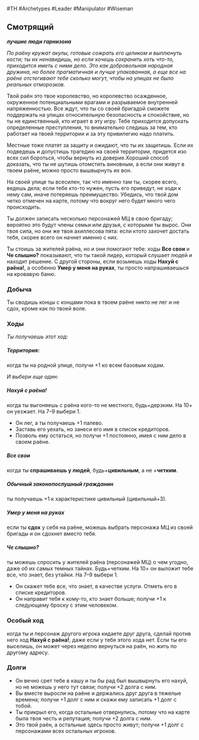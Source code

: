 #TH #Archetypes #Leader #Manipulator #Wiseman 

## Смотрящий
***лучшие люди гарнизона***

*По раёну кружат акулы, готовые сожрать его целиком и выплюнуть кости; ты их ненавидишь, но если хочешь сохранить хоть что-то, приходится иметь с ними дело. Это как добровольная народная дружина, но более прагматичная и лучше упакованная, а еще все на раёне отстегивают тебе сколько могут, чтобы на улицах не было реальных отморозков.*

Твой раён это твое королевство, но королевство осажденное, окруженное потенциальными врагами и разрываемое внутренней напряженностью. Все ждут, что ты со своей бригадой сможете поддержать на улицах относительную безопасность и спокойствие, но ты не единственный, кто играет в эту игру. Тебе приходится допускать определенные преступления, то внимательно следишь за тем, кто работает на твоей территории и за эту привилегию надо платить.

Местные тоже платят за защиту и ожидают, что ты их защитишь. Если их подведешь и допустишь трагедию на своей территории, придется изо всех сил бороться, чтобы вернуть из доверие.Хороший способ доказать, что ты не шутишь отомстить виновным, а если они живут в твоем раёне, можно просто вышвырнуть их вон.

На своей улице ты всесилен, так что именно там ты, скорее всего, ведешь дела; если тебе кто-то нужен, пусть его приведут, не ходи к нему сам, иначе потеряешь преимущество. Убедись, что твой дом четко отмечен на карте, потому что вокруг него будет много чего происходить.

Ты должен записать несколько персонажей МЦ в свою бригаду; вероятно это будут члены семьи или друзья, с которыми ты вырос. Они твоя сила, но они же твоя ахиллесова пята: если ктото захочет достать тебя, скорее всего он начнет именно с них.

Ты стоишь за жителей раёна, но и они помогают тебе: ходы **Все свои** и **Че слышно?** показывают, что ты такой лидер, который слушает людей и находит решение. С другой стороны, если возьмешь ходы **Нахуй с раёна!**, а особенно **Умер у меня на руках**, ты просто напрашиваешься на кровавую баню.

### Добыча
Ты сводишь концы с концами пока в твоем раёне никто не лег и не сдох, кроме как по твоей воле.

### Ходы
*Ты получаешь этот ход:* 
##### Территория:
когда ты на родной улице, получи +1 ко всем базовым ходам.

*И выбери еще один:* 

##### Нахуй с раёна!
когда ты выгоняешь с раёна кого-то не местного, будь+дерзким. На 10+ он уезжает. На 7–9 выбери 1. 
- Он лег, а ты получаешь +1 палево. 
- Заставь его уехать, но занеси его имя в список кредиторов. 
- Позволь ему остаться, но получи +1 постоянно, имея с ним дело в своем раёне. 

##### Все свои
когда ты **спрашиваешь у людей**, будь+**цивильным**, а не +**четким**. 

##### Обычный законопослушный гражданин
ты получаешь +1 к характеристике цивильный (цивильный+3). 

##### Умер у меня на руках
если ты **сдох** у себя на раёне, можешь выбрать персонажа МЦ из своей бригады и он сдохнет вместо тебя. 

##### Че слышно?
ты можешь спросить у жителей раёна (персонажей МЦ) о чем угодно, даже об их самых темных тайнах. Будь+четким. На 10+ он выложит тебе все, что знает, без утайки. На 7–9 выбери 1. 
- Он скажет тебе все, что знает, в качестве услуги. Отметь его в списке кредиторов. 
- Он направит тебя к кому-то, кто знает больше; получи +1 к следующему броску с этим человеком.

### Особый ход
когда ты и персонаж другого игрока кидаете друг друга, сделай против него ход **Нахуй с раёна!**, даже если у тебя этого хода нет. Если ты его выселишь, он может через неделю вернуться на раён, но жить по другому адресу.

### Долги
- Он вечно срет тебе в кашу и ты бы рад был вышвырнуть его нахуй, но не можешь у него тут связи; получи +2 долга с ним. 
- Вы вместе выросли на раёне и держались друг друга в тяжелые времена; получи +1 долг с ним и скажи ему записать +1 долг с тобой. 
- Ты прикрыл его, когда остальные отвернулись, потому что на карте была твоя честь и репутация; получи +2 долга с ним. 
- Это твой раён, а остальные здесь просто живут; получи +1 долг с персонажами всех остальных игроков.
